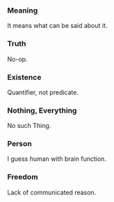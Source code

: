 ### Meaning

It means what can be said about it.


### Truth

No-op.


### Existence

Quantifier, not predicate.


### Nothing, Everything

No such Thing.


### Person

I guess human with brain function.


### Freedom

Lack of communicated reason.
